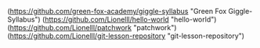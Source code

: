 (https://github.com/green-fox-academy/giggle-syllabus "Green Fox Giggle-Syllabus")
(https://github.com/Lionelll/hello-world "hello-world")
(https://github.com/Lionelll/patchwork "patchwork")
(https://github.com/Lionelll/git-lesson-repository "git-lesson-repository")
